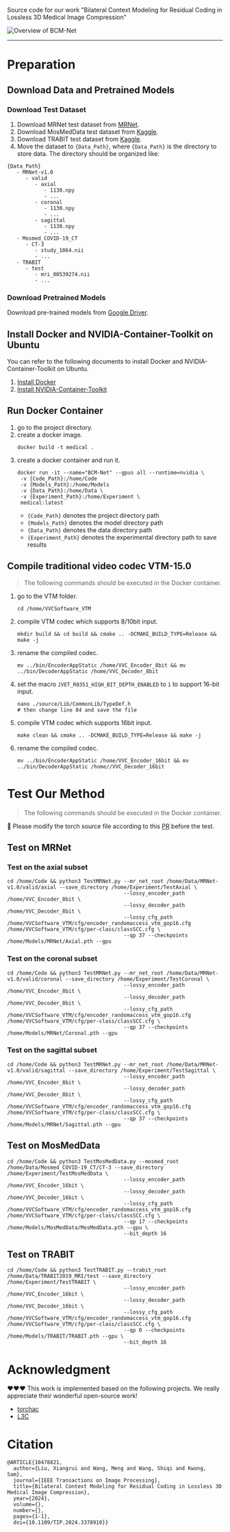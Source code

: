 Source code for our work "Bilateral Context Modeling for Residual Coding in Lossless 3D Medical Image Compression"

![Overview of BCM-Net](assets/Oveview.png)

---

# Preparation

## Download Data and Pretrained Models

### Download Test Dataset
1. Download MRNet test dataset from [MRNet](https://stanfordmlgroup.github.io/competitions/mrnet/).
2. Download MosMedData test dataset from [Kaggle](https://www.kaggle.com/datasets/andrewmvd/mosmed-covid19-ct-scans?select=CT-3).
3. Download TRABIT test dataset from [Kaggle](https://www.kaggle.com/competitions/trabit2019-imaging-biomarkers/data).
4. Move the dataset to `{Data_Path}`, where `{Data_Path}` is the directory to store data. The directory should be organized like:
```
{Data_Path}
   - MRNet-v1.0
      - valid
         - axial
            - 1130.npy
            - ...
         - coronal
            - 1130.npy
            - ...
         - sagittal
            - 1130.npy
            - ...
   - Mosmed_COVID-19_CT
      - CT-3
         - study_1064.nii
         - ...
   - TRABIT
      - test
         - mri_00539274.nii
         - ...
```

### Download Pretrained Models
Download pre-trained models from [Google Driver](https://drive.google.com/drive/folders/1Ogi8ZKouMTsHS59nr_xdu1wQIEGhFbuB?usp=sharing).

## Install Docker and NVIDIA-Container-Toolkit on Ubuntu
You can refer to the following documents to install Docker and NVIDIA-Container-Toolkit on Ubuntu.
1. [Install Docker](https://docs.docker.com/engine/install/ubuntu/#set-up-the-repository)
2. [Install NVIDIA-Container-Toolkit](https://docs.nvidia.com/datacenter/cloud-native/container-toolkit/install-guide.html#install-guide)

## Run Docker Container
1. go to the project directory.
2. create a docker image.
    ```shell
    docker build -t medical .
    ```
3. create a docker container and run it.
    ```
    docker run -it --name="BCM-Net" --gpus all --runtime=nvidia \
     -v {Code_Path}:/home/Code 
     -v {Models_Path}:/home/Models
     -v {Data_Path}:/home/Data \
     -v {Experiment_Path}:/home/Experiment \
     medical:latest
    ```
   - `{Code_Path}` denotes the project directory path
   - `{Models_Path}` denotes the model directory path
   - `{Data_Path}` denotes the data directory path
   - `{Experiment_Path}` denotes the experimental directory path to save results

## Compile traditional video codec VTM-15.0

> The following commands should be executed in the Docker container.

1. go to the VTM folder.
   ```shell
   cd /home/VVCSoftware_VTM
   ```
2. compile VTM codec which supports 8/10bit input.
   ```shell
   mkdir build && cd build && cmake .. -DCMAKE_BUILD_TYPE=Release && make -j
   ```
3. rename the compiled codec.
   ```shell
   mv ../bin/EncoderAppStatic /home/VVC_Encoder_8bit && mv ../bin/DecoderAppStatic /home/VVC_Decoder_8bit
   ```
4. set the macro `JVET_R0351_HIGH_BIT_DEPTH_ENABLED` to `1` to support 16-bit input.
   ```shell
   nano ./source/Lib/CommonLib/TypeDef.h
   # then change line 84 and save the file
   ```
5. compile VTM codec which supports 16bit input.
   ```shell
   make clean && cmake .. -DCMAKE_BUILD_TYPE=Release && make -j
6. rename the compiled codec.
   ```shell
   mv ../bin/EncoderAppStatic /home/VVC_Encoder_16bit && mv ../bin/DecoderAppStatic /home//VVC_Decoder_16bit
   ```
  
# Test Our Method

> The following commands should be executed in the Docker container.

:bug: Please modify the torch source file according to this [PR](https://github.com/pytorch/pytorch/pull/99980/commits/222b25601ba54ebbe17a8597d37bad56e7b0b5ec) before the test.

## Test on MRNet

### Test on the axial subset
```shell
cd /home/Code && python3 TestMRNet.py --mr_net_root /home/Data/MRNet-v1.0/valid/axial --save_directory /home/Experiment/TestAxial \
                                      --lossy_encoder_path /home/VVC_Encoder_8bit \
                                      --lossy_decoder_path /home/VVC_Decoder_8bit \
                                      --lossy_cfg_path /home/VVCSoftware_VTM/cfg/encoder_randomaccess_vtm_gop16.cfg /home/VVCSoftware_VTM/cfg/per-class/classSCC.cfg \
                                      --qp 37 --checkpoints /home/Models/MRNet/Axial.pth --gpu
```
### Test on the coronal subset
```shell
cd /home/Code && python3 TestMRNet.py --mr_net_root /home/Data/MRNet-v1.0/valid/coronal --save_directory /home/Experiment/TestCoronal \
                                      --lossy_encoder_path /home/VVC_Encoder_8bit \
                                      --lossy_decoder_path /home/VVC_Decoder_8bit \
                                      --lossy_cfg_path /home/VVCSoftware_VTM/cfg/encoder_randomaccess_vtm_gop16.cfg /home/VVCSoftware_VTM/cfg/per-class/classSCC.cfg \
                                      --qp 37 --checkpoints /home/Models/MRNet/Coronal.pth --gpu
```

### Test on the sagittal subset
```shell
cd /home/Code && python3 TestMRNet.py --mr_net_root /home/Data/MRNet-v1.0/valid/sagittal --save_directory /home/Experiment/TestSagittal \
                                      --lossy_encoder_path /home/VVC_Encoder_8bit \
                                      --lossy_decoder_path /home/VVC_Decoder_8bit \
                                      --lossy_cfg_path /home/VVCSoftware_VTM/cfg/encoder_randomaccess_vtm_gop16.cfg /home/VVCSoftware_VTM/cfg/per-class/classSCC.cfg \
                                      --qp 37 --checkpoints /home/Models/MRNet/Sagittal.pth --gpu                 
```

## Test on MosMedData
```shell
cd /home/Code && python3 TestMosMedData.py --mosmed_root /home/Data/Mosmed_COVID-19_CT/CT-3 --save_directory /home/Experiment/TestMosMedData \
                                      --lossy_encoder_path /home/VVC_Encoder_16bit \
                                      --lossy_decoder_path /home/VVC_Decoder_16bit \
                                      --lossy_cfg_path /home/VVCSoftware_VTM/cfg/encoder_randomaccess_vtm_gop16.cfg /home/VVCSoftware_VTM/cfg/per-class/classSCC.cfg \
                                      --qp 17 --checkpoints /home/Models/MosMedData/MosMedData.pth --gpu \
                                      --bit_depth 16                       
```

## Test on TRABIT
```shell
cd /home/Code && python3 TestTRABIT.py --trabit_root /home/Data/TRABIT2019_MRI/test --save_directory /home/Experiment/TestTRABIT \
                                      --lossy_encoder_path /home/VVC_Encoder_16bit \
                                      --lossy_decoder_path /home/VVC_Decoder_16bit \
                                      --lossy_cfg_path /home/VVCSoftware_VTM/cfg/encoder_randomaccess_vtm_gop16.cfg /home/VVCSoftware_VTM/cfg/per-class/classSCC.cfg \
                                      --qp 0 --checkpoints /home/Models/TRABIT/TRABIT.pth --gpu \
                                      --bit_depth 16
```


# Acknowledgment
:heart::heart::heart: This work is implemented based on the following projects. We really appreciate their wonderful open-source work!
- [torchac](https://github.com/fab-jul/torchac)
- [L3C](https://github.com/fab-jul/L3C-PyTorch)

# Citation
```
@ARTICLE{10478821,
  author={Liu, Xiangrui and Wang, Meng and Wang, Shiqi and Kwong, Sam},
  journal={IEEE Transactions on Image Processing}, 
  title={Bilateral Context Modeling for Residual Coding in Lossless 3D Medical Image Compression}, 
  year={2024},
  volume={},
  number={},
  pages={1-1},
  doi={10.1109/TIP.2024.3378910}}
```
